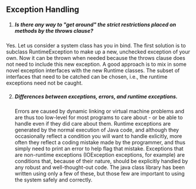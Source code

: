 ## Exception Handling

1.  ##### Is there any way to "get around" the strict restrictions placed on methods by the throws clause?

   Yes. Let us consider a system class has you in bind. The first solution is to subclass RuntimeException to make up a new, unchecked exception of your own. Now it can be thrown when needed because the throws clause does not need to include this new exception. A good approach is to mix in some novel exception interfaces with the new Runtime classes. The subset of interfaces that need to be catched can be chosen, i.e., the runtime exceptions need not be caught. 

2. ##### Differences between exceptions, errors, and runtime exceptions.

   Errors are caused by dynamic linking or virtual machine problems and are thus too low-level for most programs to care about - or be able to handle even if they did care about them.
   Runtime exceptions are generated by the normal execution of Java code, and although they occasionally reflect a condition you will want to handle exlicitly, more often they reflect a coding mistake made by the programmer, and thus simply need to print an error to help flag that mistake.
   Exceptions that are non-runtime exceptions (IOException exceptions, for example) are conditions that, because of their nature, should be explicitly handled by any robust and well-thought-out code. The java class library has been written using only a few of these, but those few are important to using the system safely and correctly.